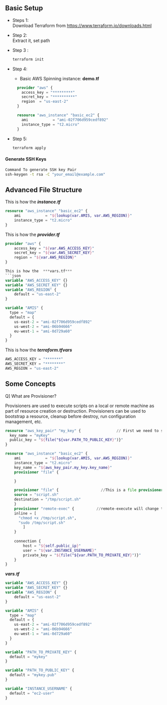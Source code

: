 ## Basic Setup

* Steps 1: <br/>
  Download Terraform from <https://www.terraform.io/downloads.html>
* Step 2:<br/>Extract it, set path
* Step 3 :<br/>

  ```cmd
  terraform init
  ```

* Step 4:<br/>
  
  * Basic AWS Spinning instance:   **demo.tf**

  ```terraform
    provider "aws" {
      access_key = "*********"
      secret_key = "**********"
      region  = "us-east-2"
    }

    resource "aws_instance" "basic_ec2" {
      ami           = "ami-02f706d959cedf892"
      instance_type = "t2.micro"
    }

  ```

* Step 5:

  ```cmd
  terraform apply
  ```

#### Generate SSH Keys

```cmd
Command To generate SSH key Pair
ssh-keygen -t rsa -C "your_email@example.com"
```


## Advanced File Structure


This is how the ***instance.tf***
```terraform
resource "aws_instance" "basic_ec2" {
    ami           = "${lookup(var.AMIS, var.AWS_REGION)}"
    instance_type = "t2.micro"
}
```
This is how the ***provider.tf***
```terraform
provider "aws" {
    access_key = "${var.AWS_ACCESS_KEY}"
    secret_key = "${var.AWS_SECRET_KEY}"
    region = "${var.AWS_REGION}"
}

This is how the  ***vars.tf***
```json
variable "AWS_ACCESS_KEY" {}
variable "AWS_SECRET_KEY" {}
variable "AWS_REGION" {
    default = "us-east-2"
}

variable "AMIS" {
  type = "map"
  default = {
    us-east-2 = "ami-02f706d959cedf892"
    us-west-2 = "ami-06b94666"
    eu-west-1 = "ami-0d729a60"
  }
}
```

This is how the ***terraform.tfvars***

```terraform
AWS_ACCESS_KEY = "*******"
AWS_SECRET_KEY = "********"
AWS_REGION = "us-east-2"
```


## Some Concepts

Q] What are Provisioner?

Provisioners are used to execute scripts on a local or remote machine as part of resource creation or destruction.
Provisioners can be used to bootstrap a resource, cleanup before destroy, run configuration management, etc.

```terraform
resource "aws_key_pair" "my_key" {                // First we need to send AWS keypair to Amazon
  key_name = "myKey"
  public_key = "${file("${var.PATH_TO_PUBLIC_KEY}")}"
}

resource "aws_instance" "basic_ec2" {
    ami           = "${lookup(var.AMIS, var.AWS_REGION)}"
    instance_type = "t2.micro"
    key_name = "${aws_key_pair.my_key.key_name}"
    provisioner "file" {

    }

    provisioner "file" {                   //This is a file provisioner which will uplaod script.sh in the destination path
    source = "script.sh"
    destination = "/tmp/script.sh"
    }
    provisioner "remote-exec" {          //remote-execute will change the access and execute the script
    inline = [
      "chmod +x /tmp/script.sh",
      "sudo /tmp/script.sh"
        ]
    }
   
    connection {
        host = "${self.public_ip}"
        user = "${var.INSTANCE_USERNAME}"
        private_key = "${file("${var.PATH_TO_PRIVATE_KEY}")}"
    }
}
```

***vars.tf***
```terraform
variable "AWS_ACCESS_KEY" {}
variable "AWS_SECRET_KEY" {}
variable "AWS_REGION" {
    default = "us-east-2"
}

variable "AMIS" {
  type = "map"
  default = {
    us-east-2 = "ami-02f706d959cedf892"
    us-west-2 = "ami-06b94666"
    eu-west-1 = "ami-0d729a60"
  }
}

variable "PATH_TO_PRIVATE_KEY" {
  default = "mykey"
}

variable "PATH_TO_PUBLIC_KEY" {
  default = "mykey.pub"
}

variable "INSTANCE_USERNAME" {
  default = "ec2-user"
}
```

